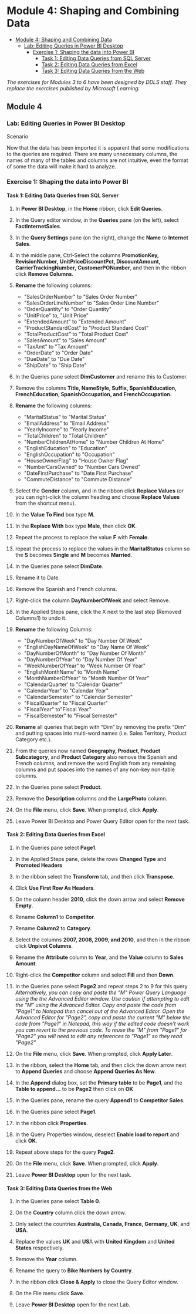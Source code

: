 # Module 4: Shaping and Combining Data

- [Module 4: Shaping and Combining Data](#Module-4-Shaping-and-Combining-Data)
    - [Lab: Editing Queries in Power BI Desktop](#Lab-Editing-Queries-in-Power-BI-Desktop)
        - [Exercise 1: Shaping the data into Power BI](#Exercise-1-Shaping-the-data-into-Power-BI)
            - [Task 1: Editing Data Queries from SQL Server](#Task-1-Editing-Data-Queries-from-SQL-Server)
            - [Task 2: Editing Data Queries from Excel](#Task-2-Editing-Data-Queries-from-Excel)
            - [Task 3: Editing Data Queries from the Web](#Task-3-Editing-Data-Queries-from-the-Web)

*The exercises for Modules 3 to 6 have been designed by DDLS staff.*
*They replace the exercises published by Microsoft Learning.*

## Module 4

### Lab: Editing Queries in Power BI Desktop

Scenario

Now that the data has been imported it is apparent that some
modifications to the queries are required. There are many unnecessary
columns, the names of many of the tables and columns are not intuitive,
even the format of some the data will make it hard to analyze.

### Exercise 1: Shaping the data into Power BI

#### Task 1: Editing Data Queries from SQL Server

1.  In **Power BI Desktop**, in the **Home** ribbon, click **Edit Queries**.

2.  In the Query editor window, in the **Queries** pane (on the left),
    select **FactInternetSales**.

3.  In the **Query Settings** pane (on the right), change the **Name** to
    **Internet Sales**.

4.  In the middle pane, Ctrl-Select the columns **PromotionKey, RevisionNumber,**
    **UnitPriceDiscountPct, DiscountAmount, CarrierTrackingNumber,**
    **CustomerPONumber**, and then in the ribbon click **Remove Columns**.
    
9.  **Rename** the following columns:
    - "SalesOrderNumber" to "Sales Order Number"
    - "SalesOrderLineNumber" to "Sales Order Line Number"
    - "OrderQuantity" to "Order Quantity"
    - "UnitPrice" to, "Unit Price"
    - "ExtendedAmount" to "Extended Amount"
    - "ProductStandardCost" to "Product Standard Cost"
    - "TotalProductCost" to "Total Product Cost"
    - "SalesAmount" to "Sales Amount"
    - "TaxAmt" to "Tax Amount"
    - "OrderDate" to "Order Date"
    - "DueDate" to "Due Date"
    - "ShipDate" to "Ship Date"

5.  In the Queries pane select **DimCustomer** and rename this to Customer.

6.  Remove the columns **Title, NameStyle, Suffix, SpanishEducation,**
    **FrenchEducation, SpanishOccupation, and FrenchOccupation.**

9.  **Rename** the following columns:
    - "MaritalStatus" to "Marital Status"
    - "EmailAddress" to "Email Address"
    - "YearlyIncome" to "Yearly Income"
    - "TotalChildren" to "Total Children"
    - "NumberChildrenAtHome" to "Number Children At Home"
    - "EnglishEducation" to "Education"
    - "EnglishOccupation" to "Occupation"
    - "HouseOwnerFlag" to "House Owner Flag"
    - "NumberCarsOwned" to "Number Cars Owned"
    - "DateFirstPurchase" to "Date First Purchase"
    - "CommuteDistance" to "Commute Distance"


10. Select the **Gender** column, and in the ribbon click **Replace Values** (or you can right-click the column heading and choose **Replace Values** from the shortcut menu).

11. In the **Value To Find** box type **M.**

12. In the **Replace With** box type **Male**, then click **OK**.

13. Repeat the process to replace the value **F** with **Female**.

15. repeat the process to replace the values in the **MaritalStatus** column so the **S** becomes
    **Single** and **M** becomes **Married**.

16. In the Queries pane select **DimDate**.

17. Rename it to Date.

18. Remove the Spanish and French columns.

22. Right-click the column **DayNumberOfWeek** and select Remove.

23. In the Applied Steps pane, click the X next to the last step
    (Removed Columns1) to undo it.
    
24. **Rename** the following Columns:
    - "DayNumberOfWeek" to "Day Number Of Week"
    - "EnglishDayNameOfWeek" to "Day Name Of Week"
    - "DayNumberOfMonth" to "Day Number Of Month"
    - "DayNumberOfYear" to "Day Number Of Year"
    - "WeekNumberOfYear" to "Week Number Of Year"
    - "EnglishMonthName" to "Month Name"
    - "MonthNumberOfYear" to "Month Number Of Year"
    - "CalendarQuarter' to "Calendar Quarter"
    - "CalendarYear" to "Calendar Year"
    - "CalendarSemester" to "Calendar Semester"
    - "FiscalQuarter" to "Fiscal Quarter"
    - "FiscalYear" to"Fiscal Year"
    - "FiscalSemester" to "Fiscal Semester"

24. **Rename** all queries that begin with “Dim” by removing the prefix
    “Dim” and putting spaces into multi-word names (i.e. Sales Territory, Product Category etc.).

25. From the queries now named **Geography, Product, Product Subcategory**,
    and **Product Category** also remove the Spanish and French columns, and
    remove the word English from any remaining columns and put spaces into the names of any non-key non-table columns.

26. In the Queries pane select **Product**.

27. Remove the **Description** columns and the **LargePhoto** column.

28. On the **File** menu, click **Save**. When prompted, click **Apply**.

29. Leave Power BI Desktop and Power Query Editor open for the next
    task.

#### Task 2: Editing Data Queries from Excel

1.  In the Queries pane select **Page1**.

2.  In the Applied Steps pane, delete the rows **Changed Type** and **Promoted Headers**

3.  In the ribbon select the **Transform** tab, and then click **Transpose**.

4.  Click **Use First Row As Headers**.

5.  On the column header **2010**, click the down arrow and select **Remove
    Empty**.

6.  Rename **Column1** to **Competitor**.

7.  Rename **Column2** to **Category**.

8.  Select the columns **2007, 2008, 2009, and 2010**, and then in the
    ribbon click **Unpivot Columns**.

9.  Rename the **Attribute** column to **Year**, and the **Value** column to
    **Sales Amount**.

10. Right-click the **Competitor** column and select **Fill** and then **Down**.

11. In the Queries pane select **Page2** and repeat steps 2 to 9 for this
    query
    *Alternatively, you can copy and paste the "M" Power Query Language using the the Advanced Editor window.  Use caution if attempting to edit the "M" using the Advanced Editor.  Copy and paste the code from "Page1" to Notepad then cancel out of the Advanced Editor.  Open the Advanced Editor for "Page2", copy and paste the current "M" below the code from "Page1" in Notepad, this way if the edited code doesn't work you can revert to the previous code.  To reuse the "M" from "Page1" for "Page2" you will need to edit any references to "Page1" so they read "Page2"*

28. On the **File** menu, click **Save**. When prompted, click **Apply Later**.

12. In the ribbon, select the **Home** tab, and then click the down arrow next to **Append Queries** and choose **Append Queries As
    New**.

13. In the **Append** dialog box, set the **Primary table** to be **Page1**, and the
    **Table to append…** to be **Page2** then click on **OK**

14. In the Queries pane, rename the query **Append1** to **Competitor Sales**.

15. In the Queries pane select **Page1**.

16. In the ribbon click **Properties**.

17. In the Query Properties window, deselect **Enable load to report** and
    click **OK**.

18. Repeat above steps for the query **Page2**.

19. On the **File** menu, click **Save**. When prompted, click **Apply**.

20. Leave **Power BI Desktop** open for the next task.

#### Task 3: Editing Data Queries from the Web

1.  In the Queries pane select **Table 0**.

2.  On the **Country** column click the down arrow.

3.  Only select the countries **Australia, Canada, France, Germany, UK**,
    and **USA**.

4.  Replace the values **UK** and **US**A with **United Kingdom** and **United States**
    respectively.

5.  Remove the **Year** column.

6.  Rename the query to **Bike Numbers by Country**.

7.  In the ribbon click **Close & Apply** to close the Query Editor window.

8.  On the File menu click **Save**.

9.  Leave **Power BI Desktop** open for the next Lab.
